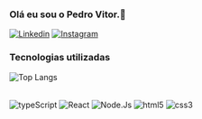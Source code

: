 
### Olá eu sou o Pedro Vitor.👋

[![Linkedin](https://img.shields.io/badge/LinkedIn-0077B5?style=for-the-badge&logo=linkedin&logoColor=white)](https://www.linkedin.com/in/pedro-vitor-gouveia-do-carmo-310596249/)
[![Instagram](https://img.shields.io/badge/Instagram-E4405F?style=for-the-badge&logo=instagram&logoColor=white)](https://www.instagram.com/pedrovitor.3/)


### Tecnologias utilizadas
![Top Langs](https://github-readme-stats.vercel.app/api/top-langs/?username=Pedrovitor3&layout=compact)

<div style="display: inline_block"> 
  <br/>
  <img align="center" alt="typeScript" src="https://img.shields.io/badge/TypeScript-007ACC?style=for-the-badge&logo=typescript&logoColor=white" />
  <img align="center" alt="React" src="https://img.shields.io/badge/React-20232A?style=for-the-badge&logo=react&logoColor=61DAFB" />
  <img align="center" alt="Node.Js" src="https://img.shields.io/badge/Node.js-43853D?style=for-the-badge&logo=node.js&logoColor=white" />
  <img align="center" alt="html5" src="https://img.shields.io/badge/HTML5-E34F26?style=for-the-badge&logo=html5&logoColor=white" />
  <img align="center" alt="css3" src="https://img.shields.io/badge/CSS3-1572B6?style=for-the-badge&logo=css3&logoColor=white" />
</div> <br/>


